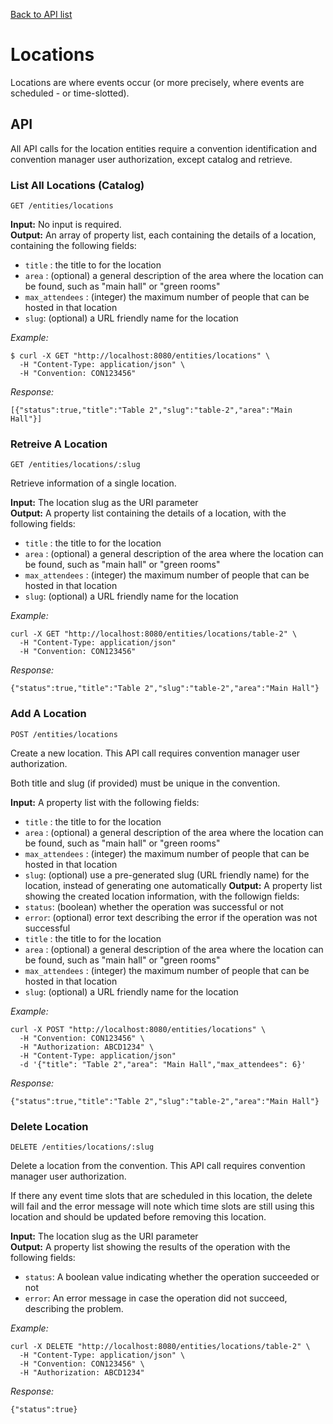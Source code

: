 [Back to API list](../API.md)

# Locations

Locations are where events occur (or more precisely, where events are scheduled - or time-slotted).

## API

All API calls for the location entities require a convention identification and convention manager user authorization,
except catalog and retrieve.

### List All Locations (Catalog)

`GET /entities/locations`

**Input:** No input is required.  
**Output:** An array of property list, each containing the details of a location, containing the following fields:
* `title` : the title to for the location
* `area` : (optional) a general description of the area where the location can be found, such as "main hall" or "green rooms"
* `max_attendees` : (integer) the maximum number of people that can be hosted in that location
* `slug`: (optional) a URL friendly name for the location

*Example:*
```
$ curl -X GET "http://localhost:8080/entities/locations" \
  -H "Content-Type: application/json" \
  -H "Convention: CON123456"
```
*Response:*
```
[{"status":true,"title":"Table 2","slug":"table-2","area":"Main Hall"}]
```

### Retreive A Location

`GET /entities/locations/:slug`

Retrieve information of a single location.

**Input:** The location slug as the URI parameter  
**Output:** A property list containing the details of a location, with the following fields:
* `title` : the title to for the location
* `area` : (optional) a general description of the area where the location can be found, such as "main hall" or "green rooms"
* `max_attendees` : (integer) the maximum number of people that can be hosted in that location
* `slug`: (optional) a URL friendly name for the location

*Example:*
```
curl -X GET "http://localhost:8080/entities/locations/table-2" \
  -H "Content-Type: application/json" 
  -H "Convention: CON123456"
```
*Response:*
```
{"status":true,"title":"Table 2","slug":"table-2","area":"Main Hall"}
```

### Add A Location

`POST /entities/locations`

Create a new location. This API call requires convention manager user authorization.

Both title and slug (if provided) must be unique in the convention.

**Input:** A property list with the following fields:
* `title` : the title to for the location
* `area` : (optional) a general description of the area where the location can be found, such as "main hall" or "green rooms"
* `max_attendees` : (integer) the maximum number of people that can be hosted in that location
* `slug`: (optional) use a pre-generated slug (URL friendly name) for the location, instead of generating one automatically
**Output:** A property list showing the created location information, with the followign fields:
* `status`: (boolean) whether the operation was successful or not
* `error`: (optional) error text describing the error if the operation was not successful
* `title` : the title to for the location
* `area` : (optional) a general description of the area where the location can be found, such as "main hall" or "green rooms"
* `max_attendees` : (integer) the maximum number of people that can be hosted in that location
* `slug`: (optional) a URL friendly name for the location

*Example:*
```
curl -X POST "http://localhost:8080/entities/locations" \
  -H "Convention: CON123456" \
  -H "Authorization: ABCD1234" \
  -H "Content-Type: application/json" 
  -d '{"title": "Table 2","area": "Main Hall","max_attendees": 6}' 
```
*Response:*
```
{"status":true,"title":"Table 2","slug":"table-2","area":"Main Hall"}
```

### Delete Location

`DELETE /entities/locations/:slug`

Delete a location from the convention. This API call requires convention manager user authorization.

If there any event time slots that are scheduled in this location, the delete will fail and the error
message will note which time slots are still using this location and should be updated before removing this location.

**Input:** The location slug as the URI parameter  
**Output:** A property list showing the results of the operation with the following fields:
* `status`: A boolean value indicating whether the operation succeeded or not
* `error`: An error message in case the operation did not succeed, describing the problem.

*Example:*
```
curl -X DELETE "http://localhost:8080/entities/locations/table-2" \
  -H "Content-Type: application/json" \
  -H "Convention: CON123456" \
  -H "Authorization: ABCD1234"
```
*Response:*
```
{"status":true}
```
